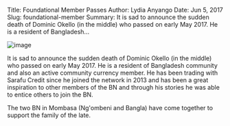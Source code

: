 Title: Foundational Member Passes
Author: Lydia Anyango
Date: Jun 5, 2017
Slug: foundational-member
Summary: It is sad to announce the sudden death of Dominic Okello (in the
middle) who passed on early May 2017. He is a resident of
Bangladesh...

![image](images/blog/foundational-member1.webp)

It is sad to announce the sudden death of Dominic Okello (in the middle)
who passed on early May 2017. He is a resident of Bangladesh community
and also an active community currency member. He has been trading with
Sarafu Credit since he joined the network in 2013 and has been a great
inspiration to other members of the BN and through his stories he was
able to entice others to join the BN.

The two BN in Mombasa (Ng'ombeni and Bangla) have come together to
support the family of the late.
